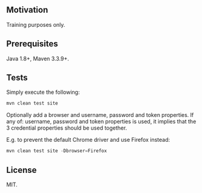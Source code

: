 ## Motivation

Training purposes only.

## Prerequisites

Java 1.8+, Maven 3.3.9+.

## Tests

Simply execute the following:
```java
mvn clean test site
```
Optionally add a browser and username, password and token properties.
If any of: username, password and token properties is used, it implies that the 3 credential properties should be used together.

E.g. to prevent the default Chrome driver and use Firefox instead:
```java
mvn clean test site -Dbrowser=Firefox
```
## License

MIT.